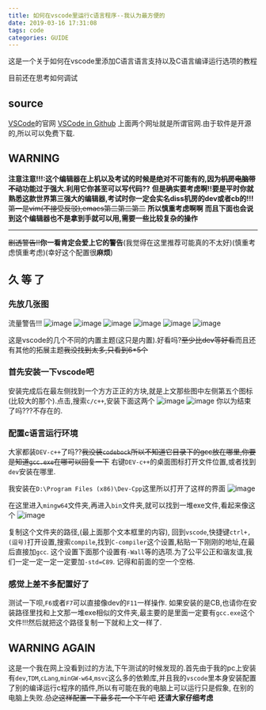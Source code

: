```yaml
---
title: 如何在vscode里运行c语言程序--我认为最方便的
date: 2019-03-16 17:31:08
tags: code
categories: GUIDE
---
```


这是一个关于如何在vscode里添加C语言语言支持以及C语言编译运行选项的教程

目前还在思考如何调试

<!--more-->

## source

[VSCode](https://code.visualstudio.com/)的官网
[VSCode in Github](https://github.com/Microsoft/vscode)
上面两个网址就是所谓官网.由于软件是开源的,所以可以免费下载.

## WARNING

**注意注意!!!:这个编辑器在上机以及考试的时候是绝对不可能有的,因为~~机房电脑带不动~~功能过于强大.利用它你甚至可以写代码??**
**但是确实要考虑啊!!要是平时你就熟悉这款世界第三强大的编辑器,考试时你一定会实名diss机房的dev或者cb的!!!**
~~第一是vim(不接受反驳),emacs第二第二第二~~
**所以慎重考虑啊啊**
**而且下面也会说到这个编辑器也不是拿到手就可以用,需要一些比较复杂的操作**

---

~~剧透警告!!~~**你一看肯定会爱上它的警告**(我觉得在这里推荐可能真的不太好)(慎重考虑慎重考虑)(幸好这个配置很**麻烦**)

## 久 等 了

### 先放几张图

流量警告!!!
![image](bai.png)
![image](lan.png)
![image](hong.png)
![image](shifengbai.png)
![image](white.png)
![image](wode.png)

这是vscode的几个不同的内置主题(这只是内置).好看吗?~~至少比dev等好看~~而且还有其他的拓展主题~~我没找到太多,只看到6*5个~~

### 首先安装一下vscode吧

安装完成后在最左侧找到一个方方正正的方块,就是上文那些图中左侧第五个图标(比较大的那个).点击,搜索`c/c++`,安装下面这两个
![image](c.png)
![image](ccr.png)
你以为结束了吗???不存在的.

### 配置c语言运行环境

大家都装`DEV-c++`了吗??~~我没装`codebock`所以不知道它目录下的gcc放在哪里,你要是知道`gcc.exe`在哪可以回复一下~~
右键`DEV-c++`的桌面图标打开文件位置,或者找到`dev`安装在哪里.

我安装在`D:\Program Files (x86)\Dev-Cpp`这里所以打开了这样的界面
![image](dev.png)

在这里进入`mingw64`文件夹,再进入`bin`文件夹,就可以找到一堆exe文件,看起来像这个
![image](yiduiexe.png)

复制这个文件夹的路径,(最上面那个文本框里的内容),
回到`vscode`,快捷键`ctrl+,(逗号)`打开设置,搜索`compile`,找到`C-compiler`这个设置,粘贴一下刚刚的地址,在最后直接加`gcc`.
这个设置下面那个设置有`-Wall`等的选项.为了公平公正和谐友谊,我们一定一定一定一定要加`-std=C89`. 记得和前面的空一个空格.

### 感觉上差不多配置好了

测试一下呗,`F6`或者`F7`可以直接像dev的`F11`一样操作.
如果安装的是CB,也请你在安装路径里找和上文那一堆exe相似的文件夹,最主要的是里面一定要有`gcc.exe`这个文件!!!然后就把这个路径复制一下就和上文一样了.

## WARNING AGAIN

这是一个我在网上没看到过的方法,下午测试的时候发现的.首先由于我的pc上安装有`dev`,`TDM`,`cLang`,`minGW-w64`,`msvc`这么多的依赖库,并且我的`vscode`里本身安装配置了别的编译运行c程序的插件,所以有可能在我的电脑上可以运行只是假象, 在别的电脑上失败.~~总之这样配置一下最多花一个下午吧~~ **还请大家仔细考虑**